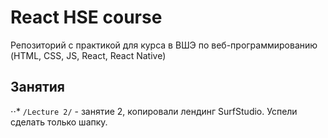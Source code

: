 # React HSE course
Репозиторий с практикой для курса в ВШЭ по веб-программированию (HTML, CSS, JS, React, React Native)

## Занятия
⋅⋅* `/Lecture 2/` - занятие 2, копировали лендинг SurfStudio. Успели сделать только шапку.
